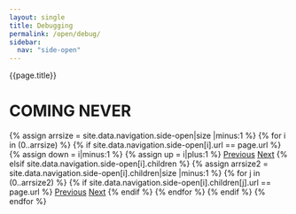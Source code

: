 ```yaml
---
layout: single
title: Debugging
permalink: /open/debug/
sidebar:
  nav: "side-open"
---
```


{{page.title}}

# COMING NEVER

<!-- Including pagination manually since these are pages so page layout MUST be changed under navigation.yml -->
<nav class="pagination">
{% assign arrsize = site.data.navigation.side-open|size |minus:1 %}
{% for i in (0..arrsize) %}
    {% if site.data.navigation.side-open[i].url == page.url %}
        {% assign down = i|minus:1 %}
        {% assign up = i|plus:1 %}
        <a href="{% if i == 0 %}#{% elsif site.data.navigation.side-open[down].children %}{% assign arrsize2 = site.data.navigation.side-open[down].children|size |minus:1 %}{{ site.data.navigation.side-open[down].children[arrsize2].url }}{% else %}{{ site.data.navigation.side-open[down].url }}{% endif %}" class="pagination--pager {% if i == 0 %}disabled{% endif %}" title="{% unless i == 0 %}{% if site.data.navigation.side-open[down].children %}{{site.data.navigation.side-open[down].children[arrsize2].title}}{% else %}{{site.data.navigation.side-open[down].title}}{% endif %}{% endunless %}">Previous</a>
        <a href="{% if i >= arrsize %}#{% elsif site.data.navigation.side-open[i].children %}{{ site.data.navigation.side-open[i].children[0].url }}{% elsif site.data.navigation.side-open[up].url %}{{ site.data.navigation.side-open[up].url }}{% else %}{{ site.data.navigation.side-open[up].children[0].url }}{% endif %}" class="pagination--pager {% if i >= arrsize %}disabled{% endif %}" title="{% unless i >= arrsize %}{% if site.data.navigation.side-open[i].children %}{{ site.data.navigation.side-open[i].children[0].title }}{% elsif site.data.navigation.side-open[up].url %}{{ site.data.navigation.side-open[up].title }}{% else %}{{ site.data.navigation.side-open[up].children[0].title }}{% endif %}{% endunless %}">Next</a>
    {% elsif site.data.navigation.side-open[i].children %}
        {% assign arrsize2 = site.data.navigation.side-open[i].children|size |minus:1 %}
        {% for j in (0..arrsize2) %}
            {% if site.data.navigation.side-open[i].children[j].url == page.url %}
                <a href="{% if j == 0 %}{{site.data.navigation.side-open[i].url}}{% else %}{% assign down = j|minus:1 %}{{ site.data.navigation.side-open[i].children[down].url }}{% endif %}" class="pagination--pager" title="{{site.data.navigation.side-open[down].title}}">Previous</a>
                <a href="{% if j >= arrsize2 %}{% assign up = i|plus:1 %}{{site.data.navigation.side-open[up].url}}{% else %}{% assign up = j|plus:1 %}{{ site.data.navigation.side-open[i].children[up].url }}{% endif %}" class="pagination--pager" title="{% if j >= arrsize2 %}{{site.data.navigation.side-open[up].title}}{% else %}{{ site.data.navigation.side-open[i].children[up].title }}{% endif %}">Next</a>
            {% endif %}
        {% endfor %}
    {% endif %}
{% endfor %}  
</nav>

<style>
    ul.visible-links li.masthead__menu-item a[href="/open/intro/"]:before {
        transform: scaleX(1);
    }
    ul.hidden-links li.masthead__menu-item a[href="/open/intro/"] {
        color: #fff;
        background: #0092ca;
    }
</style>